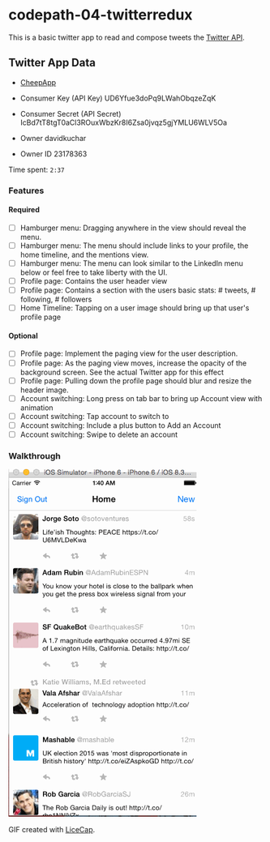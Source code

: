 # codepath-04-twitterredux

This is a basic twitter app to read and compose tweets the [Twitter API](https://apps.twitter.com/).

## Twitter App Data

- [CheepApp](https://apps.twitter.com/app/8326819)

- Consumer Key (API Key)
  UD6Yfue3doPq9LWahObqzeZqK

- Consumer Secret (API Secret)
  IcBd7tT8tgT0aCl3ROuxWbzKr8I6Zsa0jvqz5gjYMLU6WLV5Oa

- Owner
  davidkuchar

- Owner ID
  23178363

Time spent: `2:37`

### Features

#### Required

- [ ] Hamburger menu: Dragging anywhere in the view should reveal the menu.
- [ ] Hamburger menu: The menu should include links to your profile, the home timeline, and the mentions view.
- [ ] Hamburger menu: The menu can look similar to the LinkedIn menu below or feel free to take liberty with the UI.
- [ ] Profile page: Contains the user header view
- [ ] Profile page: Contains a section with the users basic stats: # tweets, # following, # followers
- [ ] Home Timeline: Tapping on a user image should bring up that user's profile page

#### Optional

- [ ] Profile page: Implement the paging view for the user description.
- [ ] Profile page: As the paging view moves, increase the opacity of the background screen. See the actual Twitter app for this effect
- [ ] Profile page: Pulling down the profile page should blur and resize the header image.
- [ ] Account switching: Long press on tab bar to bring up Account view with animation
- [ ] Account switching: Tap account to switch to
- [ ] Account switching: Include a plus button to Add an Account
- [ ] Account switching: Swipe to delete an account

### Walkthrough

![Video Walkthrough](TwitterRedux.gif)

GIF created with [LiceCap](http://www.cockos.com/licecap/).
